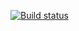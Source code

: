 [![Build status](https://ci.appveyor.com/api/projects/status/jeslc8e8aukf37po?svg=true)](https://ci.appveyor.com/project/LevchenkoTS/aqa-2-1)
